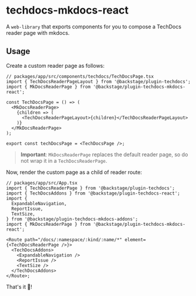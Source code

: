 # techdocs-mkdocs-react

A `web-library` that exports components for you to compose a TechDocs reader page with mkdocs.

## Usage

Create a custom reader page as follows:

```tsx
// packages/app/src/components/techdocs/TechDocsPage.tsx
import { TechDocsReaderPageLayout } from '@backstage/plugin-techdocs';
import { MkDocsReaderPage } from '@backstage/plugin-techdocs-mkdocs-react';

const TechDocsPage = () => (
  <MkDocsReaderPage>
    {children => (
      <TechDocsReaderPageLayout>{children}</TechDocsReaderPageLayout>
    )}
  </MkDocsReaderPage>
);

export const techDocsPage = <TechDocsPage />;
```

> **Important**: `MkDocsReaderPage` replaces the default reader page, so do not wrap it in a `TechDocsReaderPage`.

Now, render the custom page as a child of reader route:

```tsx
// packages/app/src/App.tsx
import { TechDocsReaderPage } from '@backstage/plugin-techdocs';
import { TechDocsAddons } from '@backstage/plugin-techdocs-react';
import {
  ExpandableNavigation,
  ReportIssue,
  TextSize,
} from '@backstage/plugin-techdocs-mkdocs-addons';
import { MkDocsReaderPage } from '@backstage/plugin-techdocs-mkdocs-react';

<Route path="/docs/:namespace/:kind/:name/*" element={<TechDocsReaderPage />}>
  <TechDocsAddons>
    <ExpandableNavigation />
    <ReportIssue />
    <TextSize />
  </TechDocsAddons>
</Route>;
```

That's it :tada:!
